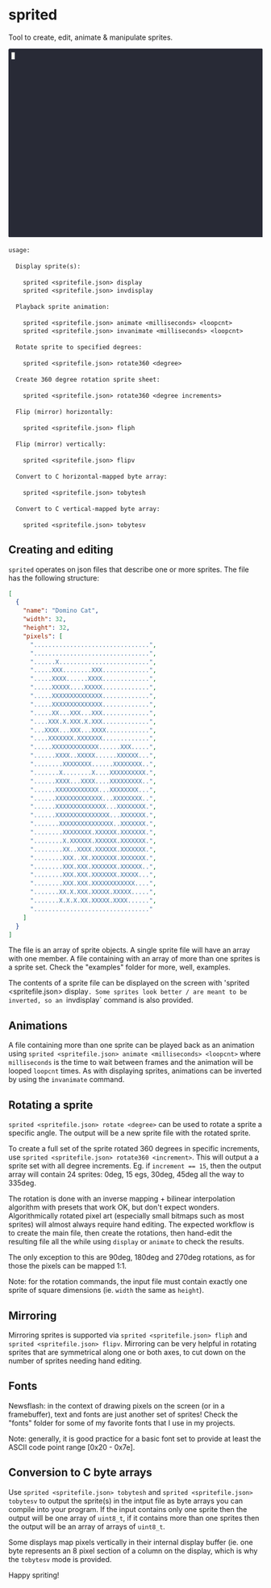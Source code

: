 # sprited

Tool to create, edit, animate & manipulate sprites.

![Demo of sprited](demo/sprited_demo.gif)

```
usage:

  Display sprite(s):

    sprited <spritefile.json> display
    sprited <spritefile.json> invdisplay

  Playback sprite animation:

    sprited <spritefile.json> animate <milliseconds> <loopcnt>
    sprited <spritefile.json> invanimate <milliseconds> <loopcnt>

  Rotate sprite to specified degrees:

    sprited <spritefile.json> rotate360 <degree>

  Create 360 degree rotation sprite sheet:

    sprited <spritefile.json> rotate360 <degree increments>

  Flip (mirror) horizontally:

    sprited <spritefile.json> fliph

  Flip (mirror) vertically:

    sprited <spritefile.json> flipv

  Convert to C horizontal-mapped byte array:

    sprited <spritefile.json> tobytesh

  Convert to C vertical-mapped byte array:

    sprited <spritefile.json> tobytesv
```

## Creating and editing

`sprited` operates on json files that describe one or more sprites. The file
has the following structure:

```JSON
[
  {
    "name": "Domino Cat",
    "width": 32,
    "height": 32,
    "pixels": [
      "................................",
      "................................",
      "......X.........................",
      ".....XXX........XXX.............",
      ".....XXXX......XXXX.............",
      ".....XXXXX....XXXXX.............",
      ".....XXXXXXXXXXXXXX.............",
      ".....XXXXXXXXXXXXXX.............",
      ".....XX...XXX...XXX.............",
      "....XXX.X.XXX.X.XXX.............",
      "...XXXX...XXX...XXXX............",
      "....XXXXXXX.XXXXXXX.............",
      ".....XXXXXXXXXXXXX......XXX.....",
      "......XXXX..XXXXX......XXXXXX...",
      "........XXXXXXXX......XXXXXXXX..",
      ".......X........X....XXXXXXXXXX.",
      "......XXXX...XXXX....XXXXXXXXX..",
      "......XXXXXXXXXXXX...XXXXXXXX...",
      "......XXXXXXXXXXXXX...XXXXXXXX..",
      "......XXXXXXXXXXXXXX...XXXXXXXX.",
      "......XXXXXXXXXXXXXXX...XXXXXXX.",
      ".......XXXXXXXXXXXXXXX..XXXXXXX.",
      "........XXXXXXXX.XXXXXX.XXXXXXX.",
      "........X.XXXXXX.XXXXXX.XXXXXXX.",
      "........XX..XXXX.XXXXXX.XXXXXXX.",
      "........XXX..XX.XXXXXXX.XXXXXXX.",
      "........XXX.XXX.XXXXXXX.XXXXXX..",
      "........XXX.XXX.XXXXXXX.XXXXX...",
      "........XXX.XXX.XXXXXXXXXXXX....",
      ".......XX.X.XXX.XXXXX.XXXXX.....",
      ".......X.X.X.XX.XXXXX.XXXX......",
      "................................"
    ]
  }
]
```

The file is an array of sprite objects. A single sprite file will have
an array with one member. A file containing with an array of more than one
sprites is a sprite set. Check the "examples" folder for more, well, examples.

The contents of a sprite file can be displayed on the screen with 'sprited <spritefile.json> display`. Some sprites look better / are meant to be inverted,
so an `invdisplay` command is also provided.


## Animations

A file containing more than one sprite can be played back as an animation using
`sprited <spritefile.json> animate <milliseconds> <loopcnt>` where
`milliseconds` is the time to wait between frames and the animation will be
looped `loopcnt` times. As with displaying sprites, animations can be inverted
by using the `invanimate` command.


## Rotating a sprite

`sprited <spritefile.json> rotate <degree>` can be used to rotate a sprite a
specific angle. The output will be a new sprite file with the rotated sprite.

To create a full set of the sprite rotated 360 degrees in specific increments,
use `sprited <spritefile.json> rotate360 <increment>`. This will output a
a sprite set with all degree increments. Eg. if `increment == 15`, then the
output array will contain 24 sprites: 0deg, 15 egs, 30deg, 45deg all the
way to 335deg.

The rotation is done with an inverse mapping + bilinear interpolation algorithm
with presets that work OK, but don't expect wonders. Algorithmically rotated
pixel art (especially small bitmaps such as most sprites) will almost always
require hand editing. The expected workflow is to create the main file, then
create the rotations, then hand-edit the resulting file all the while using
`display` or `animate` to check the results.

The only exception to this are 90deg, 180deg and 270deg rotations, as for those
the pixels can be mapped 1:1.

Note: for the rotation commands, the input file must contain exactly one sprite
of square dimensions (ie. `width` the same as `height`).

## Mirroring

Mirroring sprites is supported via `sprited <spritefile.json> fliph` and
`sprited <spritefile.json> flipv`. Mirroring can be very helpful in rotating
sprites that are symmetrical along one or both axes, to cut down on the number
of sprites needing hand editing. 


## Fonts

Newsflash: in the context of drawing pixels on the screen (or in a
framebuffer), text and fonts are just another set of sprites! Check the "fonts"
folder for some of my favorite fonts that I use in my projects.

Note: generally, it is good practice for a basic font set to provide at least
the ASCII code point range [0x20 - 0x7e].


## Conversion to C byte arrays

Use `sprited <spritefile.json> tobytesh` and `sprited <spritefile.json> tobytesv` to output the sprite(s) in the intput file as byte arrays you can compile
into your program. If the input contains only one sprite then the output
will be one array of `uint8_t`, if it contains more than one sprites then
the output will be an array of arrays of `uint8_t`.

Some displays map pixels vertically in their internal display buffer (ie. one
byte represents an 8 pixel section of a column on the display, which is why
the `tobytesv` mode is provided.

Happy spriting!

